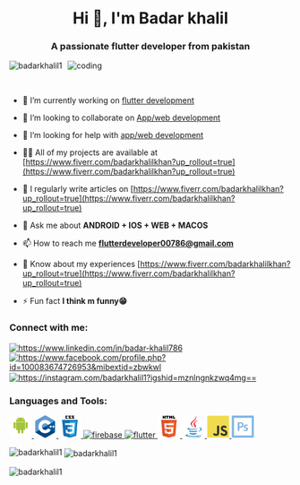 <h1 align="center">Hi 👋, I'm Badar khalil</h1>
<h3 align="center">A passionate flutter developer from pakistan</h3>
<img align="right"alt="coding"width="400"src="https://user-images.githubusercontent.com/55389276/140866485-8fb1c876-9a8f-4d6a-98dc-08c4981eaf70.gif">

<p align="left"> <img src="https://komarev.com/ghpvc/?username=badarkhalil1&label=Profile%20views&color=0e75b6&style=flat" alt="badarkhalil1" /> </p>

<p align="left"> <a href="https://twitter.com/" target="blank"><img src="https://img.shields.io/twitter/follow/?logo=twitter&style=for-the-badge" alt="" /></a> </p>

- 🔭 I’m currently working on [flutter development](https://www.fiverr.com/badarkhalilkhan?up_rollout=true)

- 👯 I’m looking to collaborate on [App/web development](https://www.fiverr.com/badarkhalilkhan?up_rollout=true)

- 🤝 I’m looking for help with [app/web development](https://www.fiverr.com/badarkhalilkhan?up_rollout=true)

- 👨‍💻 All of my projects are available at [https://www.fiverr.com/badarkhalilkhan?up_rollout=true](https://www.fiverr.com/badarkhalilkhan?up_rollout=true)

- 📝 I regularly write articles on [https://www.fiverr.com/badarkhalilkhan?up_rollout=true](https://www.fiverr.com/badarkhalilkhan?up_rollout=true)

- 💬 Ask me about **ANDROID + IOS + WEB + MACOS**

- 📫 How to reach me **flutterdeveloper00786@gmail.com**

- 📄 Know about my experiences [https://www.fiverr.com/badarkhalilkhan?up_rollout=true](https://www.fiverr.com/badarkhalilkhan?up_rollout=true)

- ⚡ Fun fact **I think m funny😁**

<h3 align="left">Connect with me:</h3>
<p align="left">
<a href="https://linkedin.com/in/https://www.linkedin.com/in/badar-khalil786" target="blank"><img align="center" src="https://raw.githubusercontent.com/rahuldkjain/github-profile-readme-generator/master/src/images/icons/Social/linked-in-alt.svg" alt="https://www.linkedin.com/in/badar-khalil786" height="30" width="40" /></a>
<a href="https://fb.com/https://www.facebook.com/profile.php?id=100083674726953&mibextid=zbwkwl" target="blank"><img align="center" src="https://raw.githubusercontent.com/rahuldkjain/github-profile-readme-generator/master/src/images/icons/Social/facebook.svg" alt="https://www.facebook.com/profile.php?id=100083674726953&mibextid=zbwkwl" height="30" width="40" /></a>
<a href="https://instagram.com/https://instagram.com/badarkhalil1?igshid=mznlngnkzwq4mg==" target="blank"><img align="center" src="https://raw.githubusercontent.com/rahuldkjain/github-profile-readme-generator/master/src/images/icons/Social/instagram.svg" alt="https://instagram.com/badarkhalil1?igshid=mznlngnkzwq4mg==" height="30" width="40" /></a>
</p>

<h3 align="left">Languages and Tools:</h3>
<p align="left"> <a href="https://developer.android.com" target="_blank" rel="noreferrer"> <img src="https://raw.githubusercontent.com/devicons/devicon/master/icons/android/android-original-wordmark.svg" alt="android" width="40" height="40"/> </a> <a href="https://www.w3schools.com/cpp/" target="_blank" rel="noreferrer"> <img src="https://raw.githubusercontent.com/devicons/devicon/master/icons/cplusplus/cplusplus-original.svg" alt="cplusplus" width="40" height="40"/> </a> <a href="https://www.w3schools.com/css/" target="_blank" rel="noreferrer"> <img src="https://raw.githubusercontent.com/devicons/devicon/master/icons/css3/css3-original-wordmark.svg" alt="css3" width="40" height="40"/> </a> <a href="https://firebase.google.com/" target="_blank" rel="noreferrer"> <img src="https://www.vectorlogo.zone/logos/firebase/firebase-icon.svg" alt="firebase" width="40" height="40"/> </a> <a href="https://flutter.dev" target="_blank" rel="noreferrer"> <img src="https://www.vectorlogo.zone/logos/flutterio/flutterio-icon.svg" alt="flutter" width="40" height="40"/> </a> <a href="https://www.w3.org/html/" target="_blank" rel="noreferrer"> <img src="https://raw.githubusercontent.com/devicons/devicon/master/icons/html5/html5-original-wordmark.svg" alt="html5" width="40" height="40"/> </a> <a href="https://www.java.com" target="_blank" rel="noreferrer"> <img src="https://raw.githubusercontent.com/devicons/devicon/master/icons/java/java-original.svg" alt="java" width="40" height="40"/> </a> <a href="https://developer.mozilla.org/en-US/docs/Web/JavaScript" target="_blank" rel="noreferrer"> <img src="https://raw.githubusercontent.com/devicons/devicon/master/icons/javascript/javascript-original.svg" alt="javascript" width="40" height="40"/> </a> <a href="https://www.photoshop.com/en" target="_blank" rel="noreferrer"> <img src="https://raw.githubusercontent.com/devicons/devicon/master/icons/photoshop/photoshop-line.svg" alt="photoshop" width="40" height="40"/> </a> </p>

<p><img align="left" src="https://github-readme-stats.vercel.app/api/top-langs?username=badarkhalil1&show_icons=true&locale=en&layout=compact" alt="badarkhalil1" /></p>

<p>&nbsp;<img align="center" src="https://github-readme-stats.vercel.app/api?username=badarkhalil1&show_icons=true&locale=en" alt="badarkhalil1" /></p>

<p><img align="center" src="https://github-readme-streak-stats.herokuapp.com/?user=badarkhalil1&" alt="badarkhalil1" /></p>
